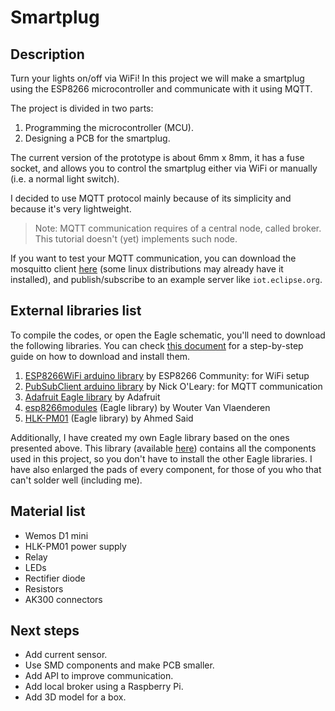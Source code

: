 # Smartplug
## Description
Turn your lights on/off via WiFi! In this project we will make a smartplug using the ESP8266 microcontroller and communicate with it using MQTT.

The project is divided in two parts:
1. Programming the microcontroller (MCU).
2. Designing a PCB for the smartplug.

The current version of the prototype is about 6mm x 8mm, it has a fuse socket, and allows you to control the smartplug either via WiFi or manually (i.e. a normal light switch).

I decided to use MQTT protocol mainly because of its simplicity and because it's very lightweight. 

> Note: MQTT communication requires of a central node, called broker. This tutorial doesn't (yet) implements such node.

If you want to test your MQTT communication, you can download the mosquitto client [here](https://mosquitto.org/download/) (some linux distributions may already have it installed), and publish/subscribe to an example server like ``iot.eclipse.org``.

## External libraries list
To compile the codes, or open the Eagle schematic, you'll need to download the following libraries. You can check [this document](./LIBRARIES_GUIDE.md) for a step-by-step guide on how to download and install them.

1. [ESP8266WiFi arduino library](https://github.com/esp8266/Arduino) by ESP8266 Community: for WiFi setup
2. [PubSubClient arduino library](https://github.com/knolleary/pubsubclient) by Nick O'Leary: for MQTT communication
3. [Adafruit Eagle library](https://github.com/adafruit/Adafruit-Eagle-Library) by Adafruit
4. [esp8266modules](https://github.com/wvanvlaenderen/ESP8266-Eagle_Library) (Eagle library) by Wouter Van Vlaenderen
5. [HLK-PM01](https://github.com/AhmedSaid/EAGLELibraries) (Eagle library) by Ahmed Said

Additionally, I have created my own Eagle library based on the ones presented above. This library (available [here](./PCB/smartplug-components.lbr)) contains all the components used in this project, so you don't have to install the other Eagle libraries. I have also enlarged the pads of every component, for those of you who that can't solder well (including me).

## Material list
* Wemos D1 mini
* HLK-PM01 power supply
* Relay
* LEDs
* Rectifier diode
* Resistors
* AK300 connectors

## Next steps
* Add current sensor.
* Use SMD components and make PCB smaller.
* Add API to improve communication.
* Add local broker using a Raspberry Pi.
* Add 3D model for a box.
